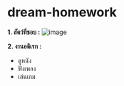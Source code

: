 # dream-homework
__1. สัตว์ที่ชอบ :__
 ![image](https://www.kidjarak.com/wp-content/uploads/2019/01/germansheperd-02.jpg) 

**2. งานอดิเรก :**
 * ดูหนัง 
 * ฟังเพลง 
 * เล่นเกม